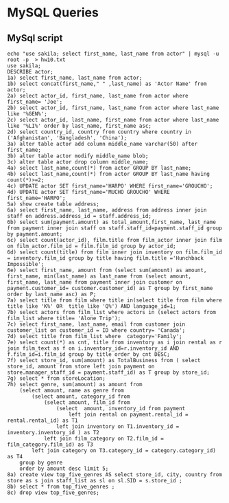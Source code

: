 # MySQL Queries 
## MySql script 

    echo "use sakila; select first_name, last_name from actor" | mysql -u root -p  > hw10.txt
    use sakila;
    DESCRIBE actor;
    1a) select first_name, last_name from actor;
    1b) select concat(first_name," " ,last_name) as 'Actor Name' from actor;
    2a) select actor_id, first_name, last_name from actor where first_name= 'Joe';
    2b) select actor_id, first_name, last_name from actor where last_name like '%GEN%';
    2c) select actor_id, last_name, first_name from actor where last_name like '%LI%' order by last_name, first_name asc;
    2d) select country_id, country from country where country in ('Afghanistan', 'Bangladesh', 'China');
    3a) alter table actor add column middle_name varchar(50) after first_name;
    3b) alter table actor modify middle_name blob;
    3c) alter table actor drop column middle_name;
    4a) select last_name,count(*) from actor GROUP BY last_name;
    4b) select last_name,count(*) from actor GROUP BY last_name having count(*)>=2;
    4c) UPDATE actor SET first_name='HARPO' WHERE first_name='GROUCHO';
    4d) UPDATE actor SET first_name='MUCHO GROUCHO' WHERE first_name='HARPO';
    5a) show create table address;
    6a) select first_name, last_name, address from address inner join staff on address.address_id = staff.address_id;
    6b) select sum(payment.amount) as total_amount,first_name, last_name from payment inner join staff on staff.staff_id=payment.staff_id group by payment.amount;
    6c) select count(actor_id), film.title from film_actor inner join film on film_actor.film_id = film.film_id group by actor_id;
    6d) select count(title) from film inner join inventory on film.film_id = inventory.film_id group by title having film.title ='Hunchback Impossible';
    6e) select first_name, amount from (select sum(amount) as amount, first_name, min(last_name) as last_name from (select amount, first_name, last_name from payment inner join customer on payment.customer_id= customer.customer_id) as T group by first_name order by last_name asc) as P;
    7a) select title from film where title in(select title from film where title like 'K%' OR  title like 'Q%') AND language_id=1;
    7b) select actors from film_list where actors in (select actors from film_list where title= 'Alone Trip');
    7c) select first_name, last_name, email from customer join customer_list on customer_id = ID where country= 'Canada';
    7d) select title from film_list where  category='Family';
    7e) select count(*) as cnt, title from inventory as i join rental as r join film_text as f on i.inventory_id=r.inventory_id AND f.film_id=i.film_id group by title order by cnt DESC;
    7f) select store_id, sum(amount) as TotalBusiness from ( select store_id, amount from store left join payment on store.manager_staff_id = payment.staff_id) as T group by store_id;
    7g) select * from storeLocation;
    7h) select genre, sum(amount) as amount from
        (select amount, name as genre from
            (select amount, category_id from
                (select amount, film_id from
                    (select  amount, inventory_id from payment
                        left join rental on payment.rental_id = rental.rental_id) as T1
                    left join inventory on T1.inventory_id = inventory.inventory_id ) as T2
                left join film_category on T2.film_id = film_category.film_id) as T3
            left join category on T3.category_id = category.category_id) as T4
        group by genre
        order by amount desc limit 5;
    8a) create view top_five_genres AS select store_id, city, country from store as s join staff_list as sl on sl.SID = s.store_id ;
    8b) select * from top_five_genres ;
    8c) drop view top_five_genres;

